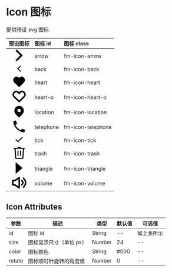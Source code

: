 # Icon 图标

提供预设 svg 图标

|  预设图标  |  图标 id  |  图标 class  |
|  :---:  |  :---  |  :---  |
|  ![](img/icon/arrow.png)  |  arrow  |  fm-icon-arrow  |
|  ![](img/icon/back.png)  |  back  |  fm-icon-back  |
|  ![](img/icon/heart.png)  |  heart  |  fm-icon-heart  |
|  ![](img/icon/heart-o.png)  |  heart-o  |  fm-icon-heart-o  |
|  ![](img/icon/location.png)  |  location  |  fm-icon-location  |
|  ![](img/icon/telephone.png)  |  telephone  |  fm-icon-telephone  |
|  ![](img/icon/tick.png)  |  tick  |  fm-icon-tick  |
|  ![](img/icon/trash.png)  |  trash  |  fm-icon-trash  |
|  ![](img/icon/triangle.png)  |  triangle  |  fm-icon-triangle  |
|  ![](img/icon/volume.png)  |  volume  |  fm-icon-volume  |

## Icon Attributes

|  参数  |  描述  |  类型  |  默认值  |  可选值  |
|  ---  |  ---  |  ---  |  ---  |  ---  |
|  id  |  图标 id  |  String  |  --  |  如上表所示  |
|  size  |  图标显示尺寸（单位 px）  |  Number  |  24  |  --  |
|  color  |  图标颜色  |  String  |  #000  |  --  |
|  rotate  |  图标顺时针旋转的角度值  |  Number  |  0  |  --  |







